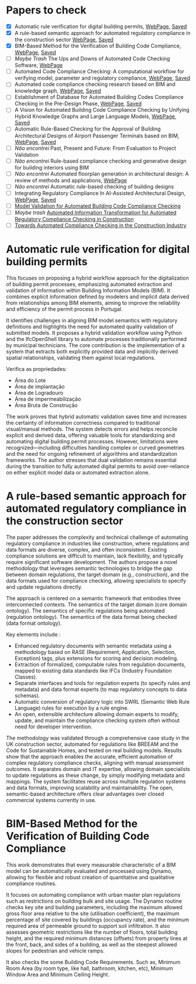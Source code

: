 # Papers to check

- [x] Automatic rule verification for digital building permits, [WebPage](https://rep-dspace.uminho.pt/entities/publication/81118d54-96bc-4747-9d88-785c53738c7d), [Saved](Papers/Automatic%20Rule%20Verification%20for%20Digital%20Building%20Permits.pdf)
- [x] A rule-based semantic approach for automated regulatory compliance in the construction sector [WebPage](https://pure.aston.ac.uk/ws/files/29320900/Rule_based_semantic_approach.pdf), [Saved](Papers/rule-based%20semantic%20approach%20for%20automated%20regulatory%20compliance%20in%20the%20construction%20sector.pdf)
- [x] BIM-Based Method for the Verification of Building Code Compliance, [WebPage](https://www.mdpi.com/2571-5577/5/4/64), [Saved](Papers/BIM-Based%20Method%20for%20the%20Verification%20of%20Building%20Code%20Compliance.pdf)
- [ ] _Maybe Trash_ The Ups and Downs of Automated Code Checking Software, [WebPage](https://www.construction-physics.com/p/the-ups-and-downs-of-automated-code)
- [ ] Automated Code Compliance Checking: A computational workflow for verifying model, parameter and regulatory compliance, [WebPage](https://www.academia.edu/101918035/Automated_Code_Compliance_Checking_A_computational_workflow_for_verifying_model_parameter_and_regulatory_compliance), [Saved](Papers/Automated%20Code%20Compliance%20Checking%20A%20computational%20workflow%20for%20verifying%20model,%20parameter%20and%20regulatory%20compliance.pdf)
- [ ] Automated code compliance checking research based on BIM and knowledge graph, [WebPage](https://www.nature.com/articles/s41598-023-34342-1), [Saved](Papers/Automated%20code%20compliance%20checking%20research%20based%20on%20BIM%20and%20knowledge%20graph.pdf)
- [ ] Establishment of Database for Automated Building Codes Compliance Checking in the Pre-Design Phase, [WebPage](https://papers.cumincad.org/data/works/att/ecaade2022_136.pdf), [Saved](Papers/Establishment%20of%20Database%20for%20Automated%20Building%20Codes%20Compliance%20Checking%20in%20the%20Pre-Design%20Phase.pdf)
- [ ] A Vision for Automated Building Code Compliance Checking by Unifying Hybrid Knowledge Graphs and Large Language Models, [WebPage](https://www.researchgate.net/publication/395297094_A_Vision_for_Automated_Building_Code_Compliance_Checking_by_Unifying_Hybrid_Knowledge_Graphs_and_Large_Language_Models), [Saved](Papers/A%20Vision%20for%20Automated%20Building%20Code%20Compliance%20Checking%20by%20Unifying%20Hybrid%20Knowledge%20Graphs%20and%20Large%20Language%20Models.pdf)
- [ ] Automatic Rule-Based Checking for the Approval of Building Architectural Designs of Airport Passenger Terminals based on BIM, [WebPage](https://papers.cumincad.org/data/works/att/ecaadesigradi2019_613.pdf), [Saved](Papers/Automatic%20Rule-Based%20Checking%20for%20the%20Approval%20of%20Building%20Architectural%20Designs%20of%20Airport%20Passenger%20Terminals%20based%20on%20BIM.pdf)
- [ ] _Não encontrei_ Past, Present and Future: From Evaluation to Project Validation
- [ ] _Não encontrei_ Rule-based compliance checking and generative design for building interiors using BIM
- [ ] _Não encontrei_ Automated floorplan generation in architectural design: A review of methods and applications, [WebPage](https://www.sciencedirect.com/science/article/pii/S0926580522002588)
- [ ] _Não encontrei_ Automatic rule-based checking of building designs
- [ ] Integrating Regulatory Compliance In AI-Assisted Architectural Design, [WebPage](https://datahub.hku.hk/articles/conference_contribution/2_Integrating_Regulatory_Compliance_In_AI-Assisted_Architectural_Design/29349179?file=55632086), [Saved](Papers/Integrating%20Regulatory%20Compliance%20In%20AI-Assisted%20Architectural%20Design.pdf)
- [ ] [Model Validation for Automated Building Code Compliance Checking](https://ascelibrary.org/doi/abs/10.1061/9780784483961.067)
- [ ] _Maybe trash_ [Automated Information Transformation for Automated Regulatory Compliance Checking in Construction](https://ascelibrary.org/doi/abs/10.1061/(ASCE)CP.1943-5487.0000427)
- [ ] [Towards Automated Compliance Checking in the Construction Industry](https://link.springer.com/chapter/10.1007/978-3-642-40285-2_32)

# Automatic rule verification for digital building permits

This focuses on proposing a hybrid workflow approach for the digitalization of building permit processes, emphasizing automated extraction and validation of information within Building Information Models (BIM). It combines explicit information defined by modelers and implicit data derived from relationships among BIM elements, aiming to improve the reliability and efficiency of the permit process in Portugal.

It identifies challenges in aligning BIM model semantics with regulatory definitions and highlights the need for automated quality validation of submitted models. It proposes a hybrid validation workflow using Python and the IfcOpenShell library to automate processes traditionally performed by municipal technicians. The core contribution is the implementation of a system that extracts both explicitly provided data and implicitly derived spatial relationships, validating them against local regulations.

Verifica as propriedades:
- Área do Lote
- Área de implantação
- Área de Logradouro
- Área de impermeabilização
- Área Bruta de Construção

The work proves that hybrid automatic validation saves time and increases the certainty of information correctness compared to traditional visual/manual methods. The system detects errors and helps reconcile explicit and derived data, offering valuable tools for standardizing and automating digital building permit processes. However, limitations were recognized—including difficulties handling complex or curved geometries and the need for ongoing refinement of algorithms and standardization frameworks. The author stresses that dual validation remains essential during the transition to fully automated digital permits to avoid over-reliance on either explicit model data or automated extraction alone.


# A rule-based semantic approach for automated regulatory compliance in the construction sector

The paper addresses the complexity and technical challenge of automating regulatory compliance in industries like construction, where regulations and data formats are diverse, complex, and often inconsistent. Existing compliance solutions are difficult to maintain, lack flexibility, and typically require significant software development. The authors propose a novel methodology that leverages semantic technologies to bridge the gap between domain regulations, the target domain (e.g., construction), and the data formats used for compliance checking, allowing specialists to specify and update regulations directly.

The approach is centered on a semantic framework that embodies three interconnected contexts. The semantics of the target domain (core domain ontology). The semantics of specific regulations being automated (regulation ontology). The semantics of the data format being checked (data format ontology).

Key elements include :
- Enhanced regulatory documents with semantic metadata using a methodology based on RASE (Requirement, Application, Selection, Exception) tags, plus extensions for scoring and decision modeling.
- Extraction of formalized, computable rules from regulation documents, mapped to existing data standards like IFCs (Industry Foundation Classes).
- Separate interfaces and tools for regulation experts (to specify rules and metadata) and data format experts (to map regulatory concepts to data schemas).
- Automatic conversion of regulatory logic into SWRL (Semantic Web Rule Language) rules for execution by a rule engine.
- An open, extensible architecture allowing domain experts to modify, update, and maintain the compliance checking system often without need for developer intervention.

The methodology was validated through a comprehensive case study in the UK construction sector, automated for regulations like BREEAM and the Code for Sustainable Homes, and tested on real building models. Results show that the approach enables the accurate, efficient automation of complex regulatory compliance checks, aligning with manual assessment outcomes. It separates domain and IT expertise, allowing domain specialists to update regulations as these change, by simply modifying metadata and mappings. The system facilitates reuse across multiple regulation systems and data formats, improving scalability and maintainability. The open, semantic-based architecture offers clear advantages over closed commercial systems currently in use.

# BIM-Based Method for the Verification of Building Code Compliance

This work demonstrates that every measurable characteristic of a BIM model can be automatically evaluated and processed using Dynamo, allowing for flexible and robust creation of quantitative and qualitative compliance routines.

It focuses on automating compliance with urban master plan regulations such as restrictions on building bulk and site usage. The Dynamo routine checks key site and building parameters, including the maximum allowed gross floor area relative to the site (utilisation coefficient), the maximum percentage of site covered by buildings (occupancy rate), and the minimum required area of permeable ground to support soil infiltration. It also assesses geometric restrictions like the number of floors, total building height, and the required minimum distances (offsets) from property lines at the front, back, and sides of a building, as well as the steepest allowed slopes for pedestrian and vehicle ramps.

It also checks the some Building Code Requirements. Such as, Minimum Room Area (by room type, like hall, bathroom, kitchen, etc), Minimum Window Area and Minimum Ceiling Height. 
